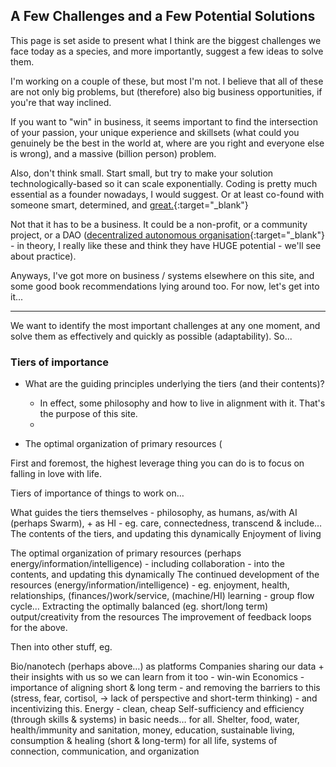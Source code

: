 ## A Few Challenges and a Few Potential Solutions

This page is set aside to present what I think are the biggest challenges we face today as a species, and more importantly, suggest a few ideas to solve them.

I'm working on a couple of these, but most I'm not. I believe that all of these are not only big problems, but (therefore) also big business opportunities, if you're that way inclined.

If you want to "win" in business, it seems important to find the intersection of your passion, your unique experience and skillsets (what could you genuinely be the best in the world at, where are you right and everyone else is wrong), and a massive (billion person) problem.

Also, don't think small. Start small, but try to make your solution technologically-based so it can scale exponentially. Coding is pretty much essential as a founder nowadays, I would suggest. Or at least co-found with someone smart, determined, and [great.](http://www.paulgraham.com/gh.html){:target="_blank"} 

Not that it has to be a business. It could be a non-profit, or a community project, or a DAO ([decentralized autonomous organisation](https://en.wikipedia.org/wiki/Decentralized_autonomous_organization){:target="_blank"} - in theory, I really like these and think they have HUGE potential - we'll see about practice).

Anyways, I've got more on business / systems elsewhere on this site, and some good book recommendations lying around too. For now, let's get into it...

***

We want to identify the most important challenges at any one moment, and solve them as effectively and quickly as possible (adaptability). So...

### Tiers of importance

- What are the guiding principles underlying the tiers (and their contents)?
  - In effect, some philosophy and how to live in alignment with it. That's the purpose of this site.
  - 



- The optimal organization of primary resources (



First and foremost, the highest leverage thing you can do is to focus on falling in love with life.






Tiers of importance of things to work on… 

What guides the tiers themselves - philosophy, as humans, as/with AI (perhaps Swarm), + as HI - eg. care, connectedness, transcend & include… 
The contents of the tiers, and updating this dynamically
Enjoyment of living

The optimal organization of primary resources (perhaps energy/information/intelligence) - including collaboration - into the contents, and updating this dynamically
The continued development of the resources (energy/information/intelligence) - eg. enjoyment, health, relationships, (finances/)work/service, (machine/HI) learning - group flow cycle… 
Extracting the optimally balanced (eg. short/long term) output/creativity from the resources
The improvement of feedback loops for the above.

Then into other stuff, eg.

Bio/nanotech (perhaps above…) as platforms
Companies sharing our data + their insights with us so we can learn from it too - win-win
Economics - importance of aligning short & long term - and removing the barriers to this (stress, fear, cortisol, -> lack of perspective and short-term thinking) - and incentivizing this.
Energy - clean, cheap
Self-sufficiency and efficiency (through skills & systems) in basic needs… for all. Shelter, food, water, health/immunity and sanitation, money, education, sustainable living, consumption & healing (short & long-term) for all life, systems of connection, communication, and organization
